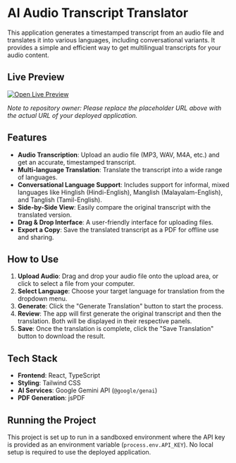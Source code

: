 # AI Audio Transcript Translator

This application generates a timestamped transcript from an audio file and translates it into various languages, including conversational variants. It provides a simple and efficient way to get multilingual transcripts for your audio content.

## Live Preview

[![Open Live Preview](https://img.shields.io/badge/Live%20Preview-Open-blue?style=for-the-badge)](https://replace-with-your-live-preview-url.com)

_Note to repository owner: Please replace the placeholder URL above with the actual URL of your deployed application._

## Features

-   **Audio Transcription**: Upload an audio file (MP3, WAV, M4A, etc.) and get an accurate, timestamped transcript.
-   **Multi-language Translation**: Translate the transcript into a wide range of languages.
-   **Conversational Language Support**: Includes support for informal, mixed languages like Hinglish (Hindi-English), Manglish (Malayalam-English), and Tanglish (Tamil-English).
-   **Side-by-Side View**: Easily compare the original transcript with the translated version.
-   **Drag & Drop Interface**: A user-friendly interface for uploading files.
-   **Export a Copy**: Save the translated transcript as a PDF for offline use and sharing.

## How to Use

1.  **Upload Audio**: Drag and drop your audio file onto the upload area, or click to select a file from your computer.
2.  **Select Language**: Choose your target language for translation from the dropdown menu.
3.  **Generate**: Click the "Generate Translation" button to start the process.
4.  **Review**: The app will first generate the original transcript and then the translation. Both will be displayed in their respective panels.
5.  **Save**: Once the translation is complete, click the "Save Translation" button to download the result.

## Tech Stack

-   **Frontend**: React, TypeScript
-   **Styling**: Tailwind CSS
-   **AI Services**: Google Gemini API (`@google/genai`)
-   **PDF Generation**: jsPDF

## Running the Project

This project is set up to run in a sandboxed environment where the API key is provided as an environment variable (`process.env.API_KEY`). No local setup is required to use the deployed application.
